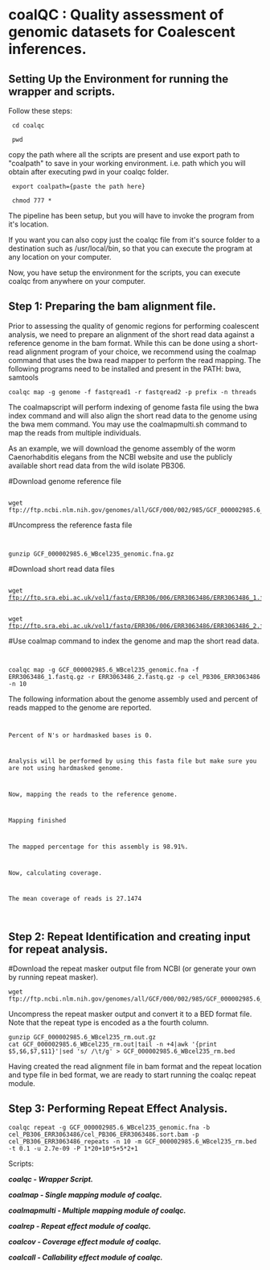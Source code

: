 # coalQC : Quality assessment of genomic datasets for Coalescent inferences.


<h2> Setting Up the Environment for running the wrapper and scripts. </h2>
Follow these steps: 
  
<pre><code> cd coalqc </pre></code>

<pre><code> pwd </pre></code>

copy the path where all the scripts are present and use export path to "coalpath" to save in your working environment. i.e. path which you will obtain after executing pwd in your coalqc folder.

<pre><code> export coalpath={paste the path here} </pre></code>
<pre><code> chmod 777 * </pre></code>

The pipeline has been setup, but you will have to invoke the program from it's location. 

If you want you can also copy just the coalqc file from it's source folder to a destination such as /usr/local/bin, so that you can execute the program at any location on your computer.

Now, you have setup the environment for the scripts, you can execute coalqc from anywhere on your computer. 

<h2>Step 1: Preparing the bam alignment file.</h2>
<p>Prior to assessing the quality of genomic regions for performing coalescent analysis, we need to prepare an alignment of the short read data against a reference genome in the bam format. While this can be done using a short-read alignment program of your choice, we recommend using the coalmap command that uses the bwa read mapper to perform the read mapping. The following programs need to be installed and present in the PATH: bwa, samtools</p>
<pre><code>coalqc map -g genome -f fastqread1 -r fastqread2 -p prefix -n threads</code></pre>

<p>The coalmapscript will perform indexing of genome fasta file using the bwa index command and will also align the short read data to the genome using the bwa mem command. You may use the coalmapmulti.sh command to map the reads from multiple individuals.</p>

<p>As an example, we will download the genome assembly of the worm Caenorhabditis elegans from the NCBI website and use the publicly available short read data from the wild isolate PB306.</p>
<p>#Download genome reference file<pre><code><br />wget ftp://ftp.ncbi.nlm.nih.gov/genomes/all/GCF/000/002/985/GCF_000002985.6_WBcel235/GCF_000002985.6_WBcel235_genomic.fna.gz</code></pre>
<p>#Uncompress the reference fasta file<pre><code><br />
gunzip GCF_000002985.6_WBcel235_genomic.fna.gz</code></pre></p>

<p>#Download short read data files<pre>
<code><br />wget <a href="ftp://ftp.sra.ebi.ac.uk/vol1/fastq/ERR306/006/ERR3063486/ERR3063486_1.fastq.gz">ftp://ftp.sra.ebi.ac.uk/vol1/fastq/ERR306/006/ERR3063486/ERR3063486_1.fastq.gz</a></code></pre></p>
<pre>
<code><br />wget <a href="ftp://ftp.sra.ebi.ac.uk/vol1/fastq/ERR306/006/ERR3063486/ERR3063486_2.fastq.gz">ftp://ftp.sra.ebi.ac.uk/vol1/fastq/ERR306/006/ERR3063486/ERR3063486_2.fastq.gz</a></code></pre></p>

<p>#Use coalmap command to index the genome and map the short read data.<pre>
<code><br />
coalqc map -g GCF_000002985.6_WBcel235_genomic.fna -f ERR3063486_1.fastq.gz -r ERR3063486_2.fastq.gz -p cel_PB306_ERR3063486 -n 10
</code></pre></p>

The following information about the genome assembly used and percent of reads mapped to the genome are reported.
<code>
<p>Percent of N's or hardmasked bases is 0.</p>
<p>Analysis will be performed by using this fasta file but make sure you are not using hardmasked genome.<p>
<p>Now, mapping the reads to the reference genome.</p>
<p>Mapping finished</p>
<p>The mapped percentage for this assembly is 98.91%.</p>
<p>Now, calculating coverage.</p>
<p>The mean coverage of reads is 27.1474</p>
</code>

<h2>Step 2: Repeat Identification and creating input for repeat analysis. </h2>

#Download the repeat masker output file from NCBI (or generate your own by running repeat masker).

<pre><code>wget ftp://ftp.ncbi.nlm.nih.gov/genomes/all/GCF/000/002/985/GCF_000002985.6_WBcel235/GCF_000002985.6_WBcel235_rm.out.gz</code></pre>
Uncompress the repeat masker output and convert it to a BED format file. Note that the repeat type is encoded as a the fourth column.
<pre><code>gunzip GCF_000002985.6_WBcel235_rm.out.gz
cat GCF_000002985.6_WBcel235_rm.out|tail -n +4|awk '{print $5,$6,$7,$11}'|sed 's/ /\t/g' > GCF_000002985.6_WBcel235_rm.bed
</code></pre>

Having created the read alignment file in bam format and the repeat location and type file in bed format, we are ready to start running the coalqc repeat module.

<h2>Step 3: Performing Repeat Effect Analysis. </h2>

<pre><code>coalqc repeat -g GCF_000002985.6_WBcel235_genomic.fna -b cel_PB306_ERR3063486/cel_PB306_ERR3063486.sort.bam -p cel_PB306_ERR3063486_repeats -n 10 -m GCF_000002985.6_WBcel235_rm.bed -t 0.1 -u 2.7e-09 -P 1*20+10*5+5*2+1 </code></pre>

Scripts:

***coalqc - Wrapper Script.***

***coalmap - Single mapping module of coalqc.***

***coalmapmulti - Multiple mapping module of coalqc.***

***coalrep - Repeat effect module of coalqc.***

***coalcov - Coverage effect module of coalqc.***

***coalcall - Callability effect module of coalqc.***

